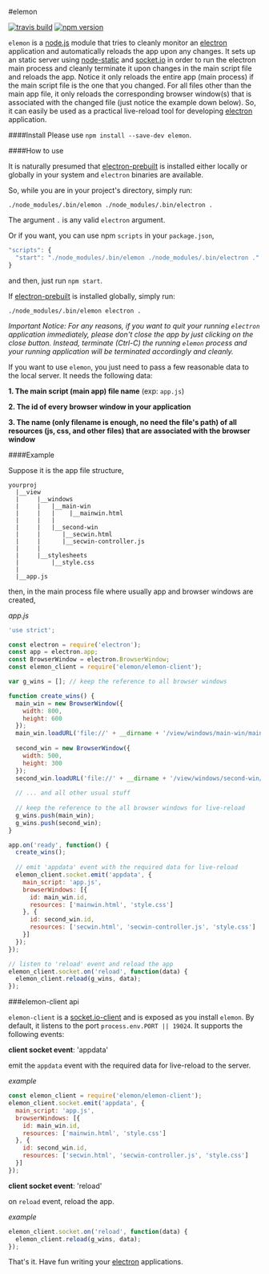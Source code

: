 #elemon

[![travis build][travis-image]][travis-url] [![npm version][npm-image]][npm-url] 

`elemon` is a [node.js](https://nodejs.org) module that tries to cleanly monitor an [electron](https://github.com/electron/electron) application and automatically reloads the app upon any changes. It sets up an static server using [node-static](https://github.com/cloudhead/node-static) and [socket.io](https://github.com/socketio/socket.io) in order to run the electron main process and cleanly terminate it upon changes in the main script file and reloads the app. Notice it only reloads the entire app (main process) if the main script file is the one that you changed. For all files other than the main app file, it only reloads the corresponding browser window(s) that is associated with the changed file (just notice the example down below). So, it can easily be used as a practical live-reload tool for developing [electron](https://github.com/electron/electron) application.

####Install
Please use `npm install --save-dev elemon`.

####How to use

It is naturally presumed that [electron-prebuilt](https://github.com/electron-userland/electron-prebuilt) is installed either locally or globally in your system and `electron` binaries are available.

So, while you are in your project's directory, simply run:

`./node_modules/.bin/elemon ./node_modules/.bin/electron .` 

The argument `.` is any valid `electron` argument.

Or if you want, you can use npm `scripts` in your `package.json`,

```javascript
"scripts": {
  "start": "./node_modules/.bin/elemon ./node_modules/.bin/electron ."
}
```
and then, just run `npm start`.

If [electron-prebuilt](https://github.com/electron-userland/electron-prebuilt) is installed globally, simply run:

`./node_modules/.bin/elemon electron .`


*Important Notice: For any reasons, if you want to quit your running `electron` application immediately, please don't close the app by just clicking on the close button. Instead, terminate (Ctrl-C) the running `elemon` process and your running application will be terminated accordingly and cleanly.*

If you want to use `elemon`, you just need to pass a few reasonable data to the local server. It needs the following data:

**1. The main script (main app) file name** (exp: `app.js`)

**2. The id of every browser window in your application**

**3. The name (only filename is enough, no need the file's path) of all resources (js, css, and other files) that are associated with the browser window**

####Example

Suppose it is the app file structure,
```
yourproj
  |__view
  |     |__windows
  |     |   |__main-win
  |     |   |	 |__mainwin.html
  |     |   |
  |     |   |__second-win
  |     |      |__secwin.html
  |     |      |__secwin-controller.js
  |     |
  |     |__stylesheets
  |         |__style.css
  |
  |__app.js
```

then, in the main process file where usually app and browser windows are created,

*app.js*
```javascript
'use strict';

const electron = require('electron');
const app = electron.app;
const BrowserWindow = electron.BrowserWindow;
const elemon_client = require('elemon/elemon-client');

var g_wins = []; // keep the reference to all browser windows

function create_wins() {
  main_win = new BrowserWindow({
    width: 800,
    height: 600
  });
  main_win.loadURL('file://' + __dirname + '/view/windows/main-win/mainwin.html');
  
  second_win = new BrowserWindow({
    width: 500,
    height: 300
  });
  second_win.loadURL('file://' + __dirname + '/view/windows/second-win/secwin.html');
  
  // ... and all other usual stuff
  
  // keep the reference to the all browser windows for live-reload
  g_wins.push(main_win);
  g_wins.push(second_win);
}

app.on('ready', function() {
  create_wins();
 
  // emit 'appdata' event with the required data for live-reload
  elemon_client.socket.emit('appdata', {
    main_script: 'app.js',
    browserWindows: [{
      id: main_win.id,
      resources: ['mainwin.html', 'style.css']
    }, {
      id: second_win.id,
      resources: ['secwin.html', 'secwin-controller.js', 'style.css']
    }]
  });
});

// listen to 'reload' event and reload the app
elemon_client.socket.on('reload', function(data) {
  elemon_client.reload(g_wins, data);
});
```

###elemon-client api

`elemon-client` is a [socket.io-client](https://github.com/socketio/socket.io-client) and is exposed as you install `elemon`. By default, it listens to the port `process.env.PORT || 19024`. It supports the following events:

**client socket event**: 'appdata'

emit the `appdata` event with the required data for live-reload to the server.

*example*
```javascript
const elemon_client = require('elemon/elemon-client');
elemon_client.socket.emit('appdata', {
  main_script: 'app.js',
  browserWindows: [{
    id: main_win.id,
    resources: ['mainwin.html', 'style.css']
  }, {
    id: second_win.id,
    resources: ['secwin.html', 'secwin-controller.js', 'style.css']
  }]
});
```
**client socket event**: 'reload'

on `reload` event, reload the app.

*example*
```javascript
elemon_client.socket.on('reload', function(data) {
  elemon_client.reload(g_wins, data);
});
```

That's it. Have fun writing your [electron](https://github.com/electron/electron) applications.

[travis-image]: https://img.shields.io/travis/mawni/elemon/master.svg
[travis-url]: https://travis-ci.org/mawni/elemon
[npm-image]: https://img.shields.io/npm/v/elemon.svg?maxAge=2592000
[npm-url]: https://npmjs.org/package/elemon
[downloads-image]: https://img.shields.io/npm/dm/elemon.svg?maxAge=2592000
[downloads-url]: https://npmjs.org/package/elemon
